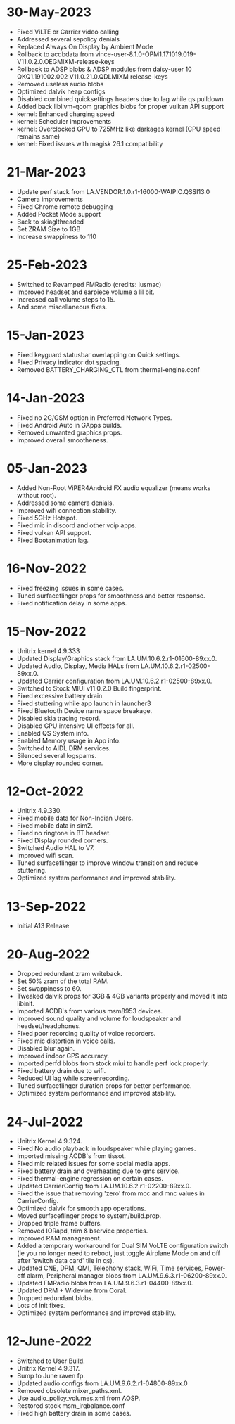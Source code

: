 # 30-May-2023
- Fixed ViLTE or Carrier video calling
- Addressed several sepolicy denials
- Replaced Always On Display by Ambient Mode
- Rollback to acdbdata from vince-user-8.1.0-OPM1.171019.019-V11.0.2.0.OEGMIXM-release-keys
- Rollback to ADSP blobs & ADSP modules from daisy-user 10 QKQ1.191002.002 V11.0.21.0.QDLMIXM release-keys
- Removed useless audio blobs
- Optimized dalvik heap configs
- Disabled combined quicksettings headers due to lag while qs pulldown
- Added back libllvm-qcom graphics blobs for proper vulkan API support
- kernel: Enhanced charging speed
- kernel: Scheduler improvements
- kernel: Overclocked GPU to 725MHz like darkages kernel (CPU speed remains same)
- kernel: Fixed issues with magisk 26.1 compatibility

# 21-Mar-2023
- Update perf stack from LA.VENDOR.1.0.r1-16000-WAIPIO.QSSI13.0
- Camera improvements
- Fixed Chrome remote debugging
- Added Pocket Mode support
- Back to skiaglthreaded
- Set ZRAM Size to 1GB
- Increase swappiness to 110

# 25-Feb-2023
- Switched to Revamped FMRadio (credits: iusmac)
- Improved headset and earpiece volume a lil bit.
- Increased call volume steps to 15.
- And some miscellaneous fixes.

# 15-Jan-2023
- Fixed keyguard statusbar overlapping on Quick settings.
- Fixed Privacy indicator dot spacing.
- Removed BATTERY_CHARGING_CTL from thermal-engine.conf

# 14-Jan-2023
- Fixed no 2G/GSM option in Preferred Network Types.
- Fixed Android Auto in GApps builds.
- Removed unwanted graphics props.
- Improved overall smootheness.

# 05-Jan-2023
- Added Non-Root ViPER4Android FX audio equalizer (means works without root).
- Addressed some camera denials.
- Improved wifi connection stability.
- Fixed 5GHz Hotspot.
- Fixed mic in discord and other voip apps.
- Fixed vulkan API support.
- Fixed Bootanimation lag.

# 16-Nov-2022
- Fixed freezing issues in some cases.
- Tuned surfaceflinger props for smoothness and better response.
- Fixed notification delay in some apps.

# 15-Nov-2022
- Unitrix kernel 4.9.333
- Updated Display/Graphics stack from LA.UM.10.6.2.r1-01600-89xx.0.
- Updated Audio, Display, Media HALs from LA.UM.10.6.2.r1-02500-89xx.0.
- Updated Carrier configuration from LA.UM.10.6.2.r1-02500-89xx.0.
- Switched to Stock MIUI v11.0.2.0 Build fingerprint.
- Fixed excessive battery drain.
- Fixed stuttering while app launch in launcher3
- Fixed Bluetooth Device name space breakage.
- Disabled skia tracing record.
- Disabled GPU intensive UI effects for all.
- Enabled QS System info.
- Enabled Memory usage in App info.
- Switched to AIDL DRM services.
- Silenced several logspams.
- More display rounded corner.

# 12-Oct-2022
- Unitrix 4.9.330.
- Fixed mobile data for Non-Indian Users.
- Fixed mobile data in sim2.
- Fixed no ringtone in BT headset.
- Fixed Display rounded corners.
- Switched Audio HAL to V7.
- Improved wifi scan.
- Tuned surfaceflinger to improve window transition and reduce stuttering.
- Optimized system performance and improved stability.

# 13-Sep-2022
- Initial A13 Release

# 20-Aug-2022
- Dropped redundant zram writeback.
- Set 50% zram of the total RAM.
- Set swappiness to 60.
- Tweaked dalvik props for 3GB & 4GB variants properly and moved it into libinit.
- Imported ACDB's from various msm8953 devices.
- Improved sound quality and volume for loudspeaker and headset/headphones.
- Fixed poor recording quality of voice recorders.
- Fixed mic distortion in voice calls.
- Disabled blur again.
- Improved indoor GPS accuracy.
- Imported perfd blobs from stock miui to handle perf lock properly.
- Fixed battery drain due to wifi.
- Reduced UI lag while screenrecording.
- Tuned surfaceflinger duration props for better performance.
- Optimized system performance and improved stability.

# 24-Jul-2022
- Unitrix Kernel 4.9.324.
- Fixed No audio playback in loudspeaker while playing games.
- Imported missing ACDB's from tissot.
- Fixed mic related issues for some social media apps.
- Fixed battery drain and overheating due to gms service.
- Fixed thermal-engine regression on certain cases.
- Updated CarrierConfig from LA.UM.10.6.2.r1-02200-89xx.0.
- Fixed the issue that removing 'zero' from mcc and mnc values in CarrierConfig.
- Optimized dalvik for smooth app operations.
- Moved surfaceflinger props to system/build.prop.
- Dropped triple frame buffers.
- Removed IORapd, trim & bservice properties.
- Improved RAM management.
- Added a temporary workaround for Dual SIM VoLTE configuration switch (ie you no longer need to reboot, just toggle Airplane Mode on and off after 'switch data card' tile in qs).
- Updated CNE, DPM, QMI, Telephony stack, WiFi, Time services, Power-off alarm, Peripheral manager blobs from LA.UM.9.6.3.r1-06200-89xx.0.
- Updated FMRadio blobs from LA.UM.9.6.3.r1-04400-89xx.0.
- Updated DRM + Widevine from Coral.
- Dropped redundant blobs.
- Lots of init fixes.
- Optimized system performance and improved stability.

# 12-June-2022

- Switched to User Build.
- Unitrix Kernel 4.9.317.
- Bump to June raven fp.
- Updated audio configs from LA.UM.9.6.2.r1-04800-89xx.0
- Removed obsolete mixer_paths.xml.
- Use audio_policy_volumes.xml from AOSP.
- Restored stock msm_irqbalance.conf
- Fixed high battery drain in some cases.
